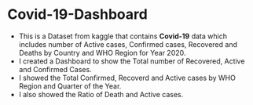 # Covid-19-Dashboard
* This is a Dataset from kaggle that contains **Covid-19** data which includes number of Active cases, Confirmed cases, Recovered and Deaths by Country and WHO Region for Year 2020.
* I created a Dashboard to show the Total number of Recovered, Active and Confirmed Cases.
* I showed the Total Confirmed, Recoverd and Active cases by WHO Region and Quarter of the Year.
* I also showed the Ratio of Death and Active cases. 
